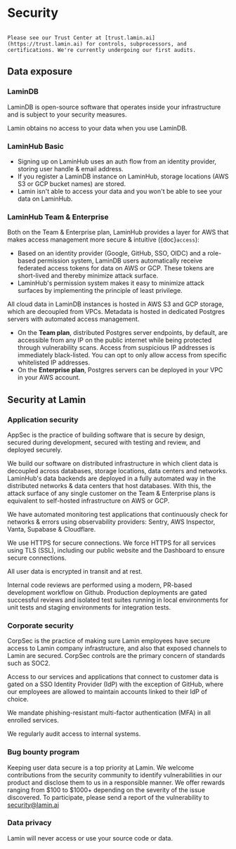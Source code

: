 # Security

```{important}

Please see our Trust Center at [trust.lamin.ai](https://trust.lamin.ai) for controls, subprocessors, and certifications. We're currently undergoing our first audits.

```

## Data exposure

### LaminDB

LaminDB is open-source software that operates inside your infrastructure and is subject to your security measures.

Lamin obtains no access to your data when you use LaminDB.

### LaminHub Basic

- Signing up on LaminHub uses an auth flow from an identity provider, storing user handle & email address.
- If you register a LaminDB instance on LaminHub, storage locations (AWS S3 or GCP bucket names) are stored.
- Lamin isn't able to access your data and you won't be able to see your data on LaminHub.

### LaminHub Team & Enterprise

Both on the Team & Enterprise plan, LaminHub provides a layer for AWS that makes access management more secure & intuitive ({doc}`access`):

- Based on an identity provider (Google, GitHub, SSO, OIDC) and a role-based permission system, LaminDB users automatically receive federated access tokens for data on AWS or GCP. These tokens are short-lived and thereby minimize attack surface.
- LaminHub's permission system makes it easy to minimize attack surfaces by implementing the principle of least privilege.

All cloud data in LaminDB instances is hosted in AWS S3 and GCP storage, which are decoupled from VPCs. Metadata is hosted in dedicated Postgres servers with automated access management.

- On the **Team plan**, distributed Postgres server endpoints, by default, are accessible from any IP on the public internet while being protected through vulnerability scans. Access from suspicious IP addresses is immediately black-listed. You can opt to only allow access from specific whitelisted IP addresses.
- On the **Enterprise plan**, Postgres servers can be deployed in your VPC in your AWS account.

## Security at Lamin

### Application security

AppSec is the practice of building software that is secure by design, secured during development, secured with testing and review, and deployed securely.

We build our software on distributed infrastructure in which client data is decoupled across databases, storage locations, data centers and networks. LaminHub's data backends are deployed in a fully automated way in the distributed networks & data centers that host databases. With this, the attack surface of any single customer on the Team & Enterprise plans is equivalent to self-hosted infrastructure on AWS or GCP.

We have automated monitoring test applications that continuously check for networks & errors using observability providers: Sentry, AWS Inspector, Vanta, Supabase & Cloudflare.

We use HTTPS for secure connections. We force HTTPS for all services using TLS (SSL), including our public website and the Dashboard to ensure secure connections.

All user data is encrypted in transit and at rest.

Internal code reviews are performed using a modern, PR-based development workflow on Github. Production deployments are gated successful reviews and isolated test suites running in local environments for unit tests and staging environments for integration tests.

### Corporate security

CorpSec is the practice of making sure Lamin employees have secure access to Lamin company infrastructure, and also that exposed channels to Lamin are secured. CorpSec controls are the primary concern of standards such as SOC2.

Access to our services and applications that connect to customer data is gated on a SSO Identity Provider (IdP) with the exception of GitHub, where our employees are allowed to maintain accounts linked to their IdP of choice.

We mandate phishing-resistant multi-factor authentication (MFA) in all enrolled services.

We regularly audit access to internal systems.

### Bug bounty program

Keeping user data secure is a top priority at Lamin. We welcome contributions from the security community to identify vulnerabilities in our product and disclose them to us in a responsible manner. We offer rewards ranging from $100 to $1000+ depending on the severity of the issue discovered. To participate, please send a report of the vulnerability to security@lamin.ai

### Data privacy

Lamin will never access or use your source code or data.
